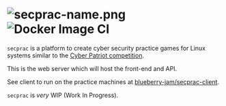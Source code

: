 # ![secprac-name.png](https://hosted.theohenson.com/secprac-name.png) ![Docker Image CI](https://github.com/blueberry-jam/secprac-web/workflows/Docker%20Image%20CI/badge.svg)
`secprac` is a platform to create cyber security practice games for Linux systems similar to the <a href="https://www.uscyberpatriot.org/">Cyber Patriot competition</a>.

This is the web server which will host the front-end and API.

See client to run on the practice machines at <a href="https://github.com/blueberry-jam/secprac-client">blueberry-jam/secprac-client</a>.

`secprac` is *very* WIP (Work In Progress).
